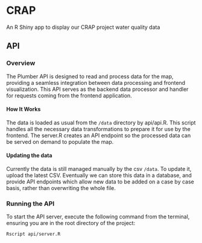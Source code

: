 # CRAP

An R Shiny app to display our CRAP project water quality data

## API

### Overview
The Plumber API is designed to read and process data for the map, providing a seamless integration between data processing and frontend visualization. This API serves as the backend data processor and handler for requests coming from the frontend application.

#### How It Works

The data is loaded as usual from the `/data` directory by api/api.R. This script handles all the necessary data transformations to prepare it for use by the frontend. The server.R creates an API endpoint so the processed data can be served on demand to populate the map.

#### Updating the data

Currently the data is still managed manually by the csv `/data`. To update it, upload the latest CSV. Eventually we can store this data in a database, and provide API endpoints which allow new data to be added on a case by case basis, rather than overwriting the whole file.

### Running the API

To start the API server, execute the following command from the terminal, ensuring you are in the root directory of the project:

`Rscript api/server.R`
